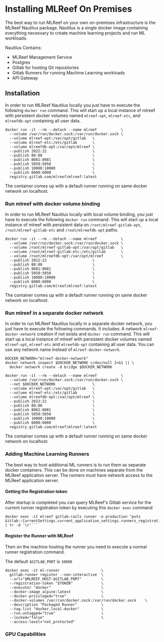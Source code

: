 Installing MLReef On Premises
====================

The best way to run MLReef on your own on-premises infrastructure is the MLReef Nautilus package.
Nautilus is a single docker image containing everything necessary to create machine learning projects
and run ML workloads.

Nautilus Contains:
* MLReef Management Service
* Postgres
* Gitlab for hosting Git repositories
* Gitlab Runners for running Machine Learning workloads
* API Gateway


Installation
--------------------
In order to run MLReef Nautilus locally you just have to execute the following `docker run` command.
This will start up a local instance of mlreef with persistent docker volumes named `mlreef-opt`, `mlreef-etc`,
and `mlreefdb-opt` containing all user data.

```
docker run -it --rm --detach --name mlreef           \
  --volume /var/run/docker.sock:/var/run/docker.sock \
  --volume mlreef-opt:/var/opt/gitlab   \
  --volume mlreef-etc:/etc/gitlab       \
  --volume mlreefdb-opt:/var/opt/mlreef \
  --publish 2022:22                     \
  --publish 80:80                       \
  --publish 8081:8081                   \
  --publish 5050:5050                   \
  --publish 10080:10080                 \
  --publish 6000:6000                   \
  registry.gitlab.com/mlreef/mlreef:latest
```
The container comes up with a default runner running on same docker network on localhost.

### Run mlreef with docker volume binding

In order to run MLReef Nautilus locally with local volume binding, you just have to execute 
the following `docker run` command.
This will start up a local instance of mlreef with persistent data on `/root/mlreef-gitlab-opt`,
`/root/mlreef-gitlab-etc` and `/root/mlreefdb-opt` paths.

```
docker run -it --rm --detach --name mlreef           \
  --volume /var/run/docker.sock:/var/run/docker.sock \
  --volume /root/mlreef-gitlab-opt:/var/opt/gitlab   \
  --volume /root/mlreef-gitlab-etc:/etc/gitlab       \
  --volume /root/mlreefdb-opt:/var/opt/mlreef        \
  --publish 2022:22                     \
  --publish 80:80                       \
  --publish 8081:8081                   \
  --publish 5050:5050                   \
  --publish 10080:10080                 \
  --publish 6000:6000                   \
  registry.gitlab.com/mlreef/mlreef:latest
```
The container comes up with a default runner running on same docker network on localhost.


### Run mlreef in a separate docker network

In order to run MLReef Nautilus locally in a separate docker network, you just have to execute 
the following commands.
It includes:
A network `mlreef-docker-network` creation if not exists and `docker run` command.
This will start up a local instance of mlreef with persistent docker volumes named `mlreef-opt`,
`mlreef-etc` and `mlreefdb-opt` containing all user data.
You can use any network name instead of `mlreef-docker-network`.

```
DOCKER_NETWORK="mlreef-docker-network"
docker network inspect $DOCKER_NETWORK >/dev/null 2>&1 || \
  docker network create -d bridge $DOCKER_NETWORK

docker run -it --rm --detach --name mlreef           \
  --volume /var/run/docker.sock:/var/run/docker.sock \
  --net $DOCKER_NETWORK                 \
  --volume mlreef-opt:/var/opt/gitlab   \
  --volume mlreef-etc:/etc/gitlab       \
  --volume mlreefdb-opt:/var/opt/mlreef \
  --publish 2022:22                     \
  --publish 80:80                       \
  --publish 8081:8081                   \
  --publish 5050:5050                   \
  --publish 10080:10080                 \
  --publish 6000:6000                   \
  registry.gitlab.com/mlreef/mlreef:latest
```
The container comes up with a default runner running on same docker network on localhost.

### Adding Machine Learning Runners
The best way to host additional ML runners is to run them as separate docker containers.
This can be done on machines separate from the MLReef application server.
The runners must have network access to the MLReef application server.

#### Getting the Registration token
After startup is completed you can query MLReef's Gitlab service for the current
runner registration token by executing this `docker exec` command

```
docker exec -it mlreef gitlab-rails runner -e production "puts Gitlab::CurrentSettings.current_application_settings.runners_registration_token" | tr -d '\r'```
```

#### Register the Runner with MLReef
Then on the machine hosting the runner you need to execute a normal runner registration command.

The default `$GITLAB_PORT` is `10080`

```
docker exec -it ml-runner                   \
  gitlab-runner register --non-interactive  \
  --url="$MLREEF_HOST:$GITLAB_PORT"         \
  --registration-token "$TOKEN"             \
  --executor "docker"                       \
  --docker-image alpine:latest              \
  --docker-privileged="true"                \
  --docker-volumes /var/run/docker.sock:/var/run/docker.sock    \
  --description "Packaged Runner"           \
  --tag-list "docker,local-docker"          \
  --run-untagged="true"                     \
  --locked="false"                          \
  --access-level="not_protected"
```


### GPU Capabilities
